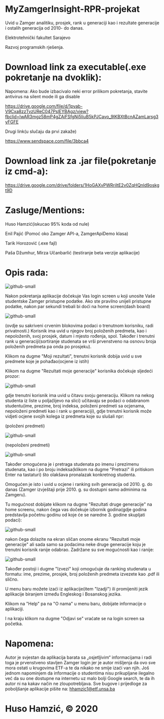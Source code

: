 # MyZamgerInsight-RPR-projekat
Uvid u Zamger analitiku, prosjek, rank u generaciji kao i rezultate generacije i ostalih generacija od 2010- do danas.

Elektrotehnički fakultet Sarajevo

Razvoj programskih rješenja.

# Download link za executable(.exe pokretanje na dvoklik):

Napomena: Ako bude izbacivalo neki error prilikom pokretanja, stavite antivirus na silent mode ili ga disable

https://drive.google.com/file/d/1pyab-V9Cxa8zzTvzUReC047PslEYBAgz/view?fbclid=IwAR3mgz58mP4gZAiFSfgNj5IiuB5kPJCavo_9IKBXtBcnAZamLarsg3yFGFE

Drugi link(u slučaju da prvi zakaže)

https://www.sendspace.com/file/3bbca4

# Download link za .jar file(pokretanje iz cmd-a):
https://drive.google.com/drive/folders/1HoGAXvPWRriItE2v0ZqHQnld9oskgt9D

# Zasluge/Mentions:

Huso Hamzić(iskucao 95% koda od nule)

Enil Pajić (Pomoć oko Zamger API-a, ZamgerApiDemo klasa)

Tarik Horozović (.exe fajl)

Paša Džumhur, Mirza Učanbarlić (testiranje beta verzije aplikacije)

# Opis rada:

![github-small](slike-readme/login-screen.jpg)

Nakon pokretanja aplikacije dočekuje Vas login screen u koji unosite Vaše studentske Zamger pristupne podatke.
Ako ste pravilno unijeli pristupne podatke, nakon par sekundi trebali bi doći na home screen(dash board)

![github-small](slike-readme/home-screen.jpg)

(ovdje su sakriveni crvenim blokovima podaci o trenutnom korisniku, radi privatnosti.)
Korisnik ima uvid u njegov broj položenih predmeta, kao i nepoloženih, svoj prosjek, datum i mjesto rođenja, spol. Također i trenutni rank u generaciji(sortiranje studenata se vrši prvenstveno na osnovu broja položenih predmeta pa onda po prosjeku).

Klikom na dugme "Moji rezultati", trenutni korisnik dobija uvid u sve predmete koje je pohađao(ocjene iz istih)

Klikom na dugme "Rezultati moje generacije" korisnika dočekuje sljedeći prozor:

![github-small](slike-readme/search-screen.jpg)

gdje trenutni korisnik ima uvid u čitavu svoju generaciju. Klikom na nekog studenta iz liste u polja(lijevo na slici) učitavaju se podaci o odabranom studentu(ime, prezime, broj indeksa, položeni predmeti sa ocjenama, nepoloženi predmeti kao i rank u generaciji), gdje trenutni korisnik može vidjeti ocjene svojih kolega iz predmeta koje su slušali npr:

(položeni predmeti)

![github-small](slike-readme/polozeni-predmeti.jpg)

(nepoloženi predmeti)

![github-small](slike-readme/nepolozeni-predmeti.jpg)

Također omogućena je i pretraga studenata po imenu i prezimenu studenata, kao i po broju indeksa(klikom na dugme "Pretrazi" ili pritiskom Enter na tastaturi) što olakšava pronalazak konkretnog studenta.

Omogućen je isto i uvid u ocjene i ranking svih generacija od 2010. g. do danas (Zamger izvještaji prije 2010. g. su dostupni samo adminima na Zamgeru).

Tu mogućnost dobijate klikom na dugme "Rezultati druge generacije" na home screenu, nakon čega vas dočekuje izbornik godina(gdje godina predstavlja početnu godinu od koje će se naredne 3. godine skupljati podaci):

![github-small](slike-readme/generacija-biranje.jpg)

nakon čega dolazite na ekran sličan onome ekranu "Rezultati moje generacije" ali sada samo sa podacima neke druge generacije koju je trenutni korisnik ranije odabrao. Zadržane su sve mogućnosti kao i ranije:

![github-small](slike-readme/2013-generacija.jpg)

Također postoji i dugme "Izvezi" koji omogućuje da ranking studenata u formatu: ime, prezime, prosjek, broj položenih predmeta izvezete kao .pdf ili slično.

U menu baru možete izaći iz aplikacije(item "Izadji") ili promijeniti jezik aplikacije biranjem između Engleskog i Bosanskog jezika.

Klikom na "Help" pa na "O nama" u menu baru, dobijate informacije o aplikaciji.

I na kraju klikom na dugme "Odjavi se" vraćate se na login screen sa početka.

# Napomena:
Autor je svjestan da aplikacija barata sa „osjetljivim“ informacijama i radi toga je prvenstveno stavljen Zamger login jer je autor mišljenja da ovo sve mora ostati u krugovima ETF-a te da nikako ne smije izaći van njih. Još jednom napominjem da informacije o studentima nisu prikupljane ilegalno već da su one dostupne na internetu uz malo bolji Google search, te da ih autor ni na kakav način ne zloupotrebljava. Sve bugove i prijedloge za poboljšanje aplikacije pišite na: hhamzic1@etf.unsa.ba

#  Huso Hamzić,  © 2020
